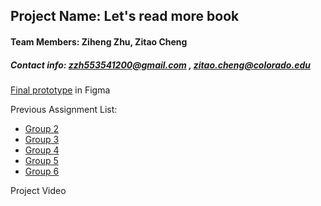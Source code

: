 

## Project Name: Let's read more book


#### Team Members: Ziheng Zhu, Zitao Cheng

##### Contact info: zzh553541200@gmail.com , zitao.cheng@colorado.edu


[Final prototype](https://www.figma.com/file/eLTJKKfVK9AA7FOJriAChB/Final-Group-6?node-id=0%3A1) in Figma


Previous Assignment List:

  - [Group 2](Group2.pdf)
  - [Group 3](Group3.pdf)
  - [Group 4](Group4.pdf)
  - [Group 5](GP5.pdf)
  - [Group 6](Group6.pdf)
  
  
  Project Video

